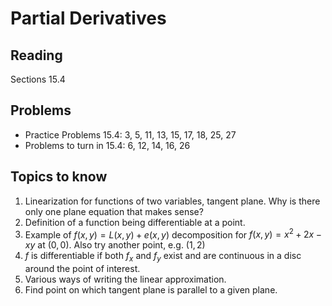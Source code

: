 # Partial Derivatives

## Reading

Sections 15.4

## Problems

- Practice Problems 15.4: 3, 5, 11, 13, 15, 17, 18, 25, 27
- Problems to turn in 15.4: 6, 12, 14, 16, 26

## Topics to know

1. Linearization for functions of two variables, tangent plane. Why is there only one plane equation that makes sense?
2. Definition of a function being differentiable at a point.
3. Example of $f(x, y) = L(x, y) + e(x, y)$ decomposition for $f(x,y) = x^2 + 2x - xy$ at $(0, 0)$. Also try another point, e.g. $(1, 2)$
4. $f$ is differentiable if both $f_x$ and $f_y$ exist and are continuous in a disc around the point of interest.
5. Various ways of writing the linear approximation.
6. Find point on which tangent plane is parallel to a given plane.

